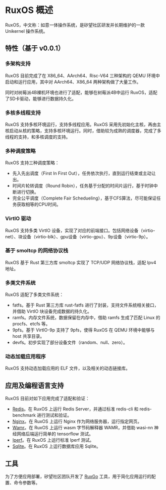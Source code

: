 
# RuxOS 概述

RuxOS，中文称：如意一体操作系统，是矽望社区研发并长期维护的一款 Unikernel 操作系统。

## 特性（基于 v0.0.1）

### 多架构支持

RuxOS 目前完成了在 X86_64、AArch64、Risc-V64 三种架构的 QEMU 环境中启动和运行应用，其中对 AArch64、X86_64 两种架构做了大量工作。

同时对树莓派4B裸机环境也进行了适配，能够在树莓派4B中运行 RuxOS，适配了SD卡驱动，能够进行数据持久化。

### 多核多线程支持

RuxOS 支持多核环境运行，支持多线程应用。RuxOS 采用先初始化主核，再由主核启动从核的策略，支持多核环境运行。同时，借助较为成熟的调度器，完成了多线程的支持，和多核调度的支持。

### 多种调度策略

RuxOS 支持三种调度策略：

- 先入先出调度（First In First Out），任务依次执行，直到运行结束或主动让出。
- 时间片轮转调度（Round Robin），任务基于分配的时间片运行，基于时钟中断进行切换。
- 完全公平调度（Complete Fair Schedueling），基于CFS算法，尽可能保证任务获取相等的CPU时间。

### VirtIO 驱动

RuxOS 支持多类 VirtIO 设备，实现了对应的前端接口。包括网络设备（virtio-net）、块设备（virtio-blk）、gpu设备（virtio-gpu）、9p设备（virtio-9p）。

### 基于 smoltcp 的网络协议栈

RuxOS 基于 Rust 第三方库 smoltcp 实现了 TCP/UDP 网络协议栈，适配 Ipv4 地址。

### 多类文件系统

RuxOS 适配了多类文件系统：

- fatfs。基于 Rust 第三方库 rust-fatfs 进行了封装，支持文件系统相关接口，并借助 VirtIO 块设备完成数据的持久化。
- ramfs。内存文件系统，数据保留在内存中，借助 ramfs 生成了匹配 Linux 的 procfs、etcfs 等。
- 9pfs。基于 VirtIO-9p 支持了 9pfs，使得 RuxOS 在 QEMU 环境中能够与 host 共享目录。
- devfs。初步实现了部分设备文件（random、null、zero）。

### 动态加载应用程序

RuxOS 支持动态加载应用的 ELF 文件，以及相关的动态链接库。

## 应用及编程语言支持

RuxOS 目前对如下应用完成了适配和验证：

- [Redis](../chap02/apps/redis.md)。在 RuxOS 上运行 Redis Server，并通过标准 redis-cli 和 redis-benchmark 进行测试和验证。
- [Nginx](../chap02/apps/nginx.md)。在 RuxOS 上运行 Nginx 作为网络服务器，运行指定网页。
- [Wamr](../chap02/apps/wamr.md)。在 RuxOS 上运行 wasm 字节码解释器 WAMR，并借助 wasi-nn 神经网络后端运行简单的 tensorflow 测试。
- [Iperf](../chap02/apps/iperf.md)。在 RuxOS 上运行标准 Iperf 测试。
- [Sqlite](../chap02/apps/sqlite.md)。在 RuxOS 上运行数据库应用 Sqlite。

## 工具

为了方便应用部署，矽望社区团队开发了 [RuxGo](../chap04/ruxgo.md) 工具，用于简化应用运行的配置、命令参数等。

